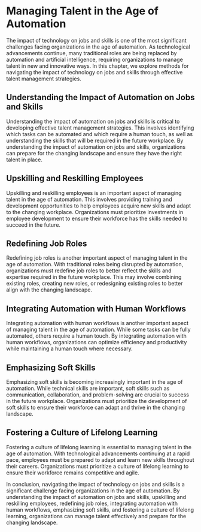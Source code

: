 Managing Talent in the Age of Automation
===========================================================================================================

The impact of technology on jobs and skills is one of the most significant challenges facing organizations in the age of automation. As technological advancements continue, many traditional roles are being replaced by automation and artificial intelligence, requiring organizations to manage talent in new and innovative ways. In this chapter, we explore methods for navigating the impact of technology on jobs and skills through effective talent management strategies.

Understanding the Impact of Automation on Jobs and Skills
---------------------------------------------------------

Understanding the impact of automation on jobs and skills is critical to developing effective talent management strategies. This involves identifying which tasks can be automated and which require a human touch, as well as understanding the skills that will be required in the future workplace. By understanding the impact of automation on jobs and skills, organizations can prepare for the changing landscape and ensure they have the right talent in place.

Upskilling and Reskilling Employees
-----------------------------------

Upskilling and reskilling employees is an important aspect of managing talent in the age of automation. This involves providing training and development opportunities to help employees acquire new skills and adapt to the changing workplace. Organizations must prioritize investments in employee development to ensure their workforce has the skills needed to succeed in the future.

Redefining Job Roles
--------------------

Redefining job roles is another important aspect of managing talent in the age of automation. With traditional roles being disrupted by automation, organizations must redefine job roles to better reflect the skills and expertise required in the future workplace. This may involve combining existing roles, creating new roles, or redesigning existing roles to better align with the changing landscape.

Integrating Automation with Human Workflows
-------------------------------------------

Integrating automation with human workflows is another important aspect of managing talent in the age of automation. While some tasks can be fully automated, others require a human touch. By integrating automation with human workflows, organizations can optimize efficiency and productivity while maintaining a human touch where necessary.

Emphasizing Soft Skills
-----------------------

Emphasizing soft skills is becoming increasingly important in the age of automation. While technical skills are important, soft skills such as communication, collaboration, and problem-solving are crucial to success in the future workplace. Organizations must prioritize the development of soft skills to ensure their workforce can adapt and thrive in the changing landscape.

Fostering a Culture of Lifelong Learning
----------------------------------------

Fostering a culture of lifelong learning is essential to managing talent in the age of automation. With technological advancements continuing at a rapid pace, employees must be prepared to adapt and learn new skills throughout their careers. Organizations must prioritize a culture of lifelong learning to ensure their workforce remains competitive and agile.

In conclusion, navigating the impact of technology on jobs and skills is a significant challenge facing organizations in the age of automation. By understanding the impact of automation on jobs and skills, upskilling and reskilling employees, redefining job roles, integrating automation with human workflows, emphasizing soft skills, and fostering a culture of lifelong learning, organizations can manage talent effectively and prepare for the changing landscape.
